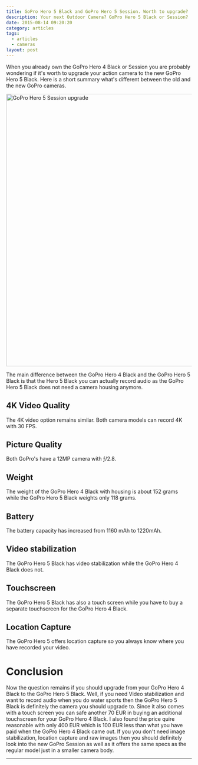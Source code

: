 ```yaml
---
title: GoPro Hero 5 Black and GoPro Hero 5 Session. Worth to upgrade?
description: Your next Outdoor Camera? GoPro Hero 5 Black or Session?
date: 2015-08-14 09:20:20
category: articles
tags:
  - articles
  - cameras
layout: post
---
```


When you already own the GoPro Hero 4 Black or Session you are probably wondering if it's worth to upgrade your action camera to the new GoPro Hero 5 Black. Here is a short summary what's different between the old and the new GoPro cameras.

<a data-flickr-embed="true"  href="https://www.flickr.com/photos/90204224@N07/26362312073/in/dateposted-public/" title="GoPro Hero 5 Session upgrade"><img src="https://c2.staticflickr.com/8/7093/26362312073_15772db9fc_o.jpg" width="1200" height="739" alt="GoPro Hero 5 Session upgrade"></a><script async src="//embedr.flickr.com/assets/client-code.js" charset="utf-8"></script>

<!--more-->

The main difference between the GoPro Hero 4 Black and the GoPro Hero 5 Black is that the Hero 5 Black you can actually record audio as the GoPro Hero 5 Black does not need a camera housing anymore.

## 4K Video Quality
The 4K video option remains similar. Both camera models can record 4K with 30 FPS. 

## Picture Quality
Both GoPro's have a 12MP camera with ƒ/2.8.

## Weight
The weight of the GoPro Hero 4 Black with housing is about 152 grams while the GoPro Hero 5 Black weights only 118 grams.

## Battery
The battery capacity has increased from 1160 mAh to 1220mAh.

## Video stabilization
The GoPro Hero 5 Black has video stabilization while the GoPro Hero 4 Black does not.

## Touchscreen
The GoPro Hero 5 Black has also a touch screen while you have to buy a separate touchscreen for the GoPro Hero 4 Black. 

## Location Capture
The GoPro Hero 5 offers location capture so you always know where you have recorded your video.

# Conclusion
Now the question remains if you should upgrade from your GoPro Hero 4 Black to the GoPro Hero 5 Black. Well, if you need Video stabilization and want to record audio when you do water sports then the GoPro Hero 5 Black is definitely the camera you should upgrade to. Since it also comes with a touch screen you can safe another 70 EUR in buying an additional touchscreen for your GoPro Hero 4 Black. I also found the price quire reasonable with only 400 EUR which is 100 EUR less than what you have paid when the GoPro Hero 4 Black came out. If you you don't need image stabilization, location capture and raw images then you should definitely look into the new GoPro Session as well as it offers the same specs as the regular model just in a smaller camera body.


---
<script type="text/javascript">
amzn_assoc_placement = "adunit0";
amzn_assoc_search_bar = "false";
amzn_assoc_tracking_id = "hikeve-20";
amzn_assoc_search_bar_position = "top";
amzn_assoc_ad_mode = "search";
amzn_assoc_ad_type = "smart";
amzn_assoc_marketplace = "amazon";
amzn_assoc_region = "US";
amzn_assoc_title = "Search Results from Amazon";
amzn_assoc_default_search_phrase = "GoPro Hero 5";
amzn_assoc_default_category = "All";
amzn_assoc_linkid = "4ceb5fab457ef9f18ca31d9888299986";
</script>
<script src="//z-na.amazon-adsystem.com/widgets/onejs?MarketPlace=US"></script>
